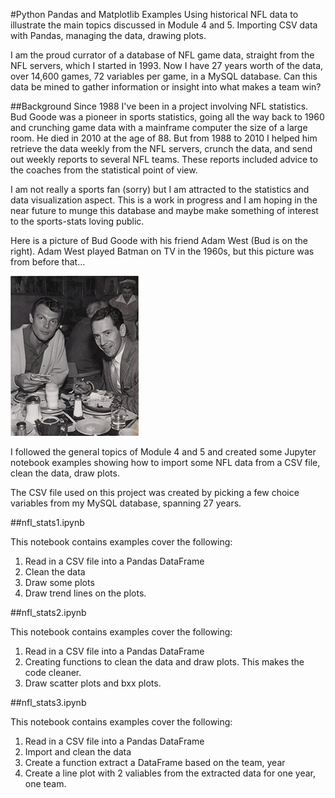 #Python Pandas and Matplotlib Examples
Using historical NFL data to illustrate the main topics discussed in Module 4 and 5. Importing CSV data with Pandas, managing the data, drawing plots. 

I am the proud currator of a database of NFL game data, straight from the NFL servers, which I started in 1993. Now I have 27 years worth of the data, over 14,600 games, 72 variables per game, in a MySQL database. Can this data be mined to gather information or insight into what makes a team win?

##Background
Since 1988 I've been in a project involving NFL statistics. Bud Goode was a pioneer in sports statistics, going all the way back to 1960 and crunching game data with a mainframe computer the size of a large room. He died in 2010 at the age of 88. But from 1988 to 2010 I helped him retrieve the data weekly from the NFL servers, crunch the data, and send out weekly reports to several NFL teams. These reports included advice to the coaches from the statistical point of view. 

I am not really a sports fan (sorry) but I am attracted to the statistics and data visualization aspect. This is a work in progress and I am hoping in the near future to munge this database and maybe make something of interest to the sports-stats loving public.

Here is a picture of Bud Goode with his friend Adam West (Bud is on the right). Adam West played Batman on TV in the 1960s, but this picture was from before that...

![Bud Goode](Images/bud_goode_adam_west.jpeg)

I followed the general topics of Module 4 and 5 and created some Jupyter notebook examples showing how to import some NFL data from a CSV file, clean the data, draw plots.

The CSV file used on this project was created by picking a few choice variables from my MySQL database, spanning 27 years.

##nfl_stats1.ipynb

This notebook contains examples cover the following:

1. Read in a CSV file into a Pandas DataFrame
2. Clean the data
3. Draw some plots
4. Draw trend lines on the plots.

##nfl_stats2.ipynb

This notebook contains examples cover the following:

1. Read in a CSV file into a Pandas DataFrame
2. Creating functions to clean the data and draw plots. This makes the code cleaner.
3. Draw scatter plots and bxx plots. 

##nfl_stats3.ipynb

This notebook contains examples cover the following:

1. Read in a CSV file into a Pandas DataFrame
2. Import and clean the data
3. Create a function extract a DataFrame based on the team, year
4. Create a line plot with 2 valiables from the extracted data for one year, one team.

